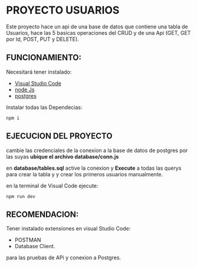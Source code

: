 # PROYECTO USUARIOS

 Este proyecto hace un api de una base de datos que contiene una tabla de Usuarios, hace las 5 basicas operaciones del CRUD y de una Api (GET, GET por Id, POST, PUT y DELETE).

## FUNCIONAMIENTO:
 Necesitará tener instalado:
 * [Visual Studio Code](https://code.visualstudio.com/download)
 * [node Js](https://nodejs.org/en/download)
 * [postgres](https://www.postgresql.org/download/)


Instalar todas las Dependecias:
```
npm i
```
## EJECUCION DEL PROYECTO
cambie las credenciales de la conexion a la base de datos de postgres por las suyas **ubique el archivo database/conn.js**

en **database/tables.sql** active la conexion y **Execute** a todas las querys para crear la tabla y y crear los primeros usuarios manualmente.

en la terminal de Visual Code ejecute:
```
npm run dev
```

## RECOMENDACION: 
Tener instalado extensiones en visual Studio Code:
* POSTMAN
* Database Client.

para las pruebas de APi y conexion a Postgres.